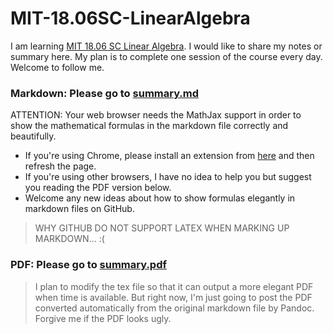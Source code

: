 # MIT-18.06SC-LinearAlgebra

I am learning [MIT 18.06 SC Linear Algebra](https://ocw.mit.edu/courses/mathematics/18-06sc-linear-algebra-fall-2011/index.htm). I would like to share my notes or summary here. My plan is to complete one session of the course every day. Welcome to follow me.

### Markdown: Please go to [summary.md](./summary.md)
ATTENTION: Your web browser needs the MathJax support in order to show the mathematical formulas in the markdown file correctly and beautifully.

- If you're using Chrome, please install an extension from [here](https://chrome.google.com/webstore/detail/github-with-mathjax/ioemnmodlmafdkllaclgeombjnmnbima) and then refresh the page.
- If you're using other browsers, I have no idea to help you but suggest you reading the PDF version below.
- Welcome any new ideas about how to show formulas elegantly in markdown files on GitHub.

>WHY GITHUB DO NOT SUPPORT LATEX WHEN MARKING UP MARKDOWN... :(

### PDF: Please go to [summary.pdf](./summary.pdf)
>I plan to modify the tex file so that it can output a more elegant PDF when time is available. But right now, I'm just going to post the PDF converted automatically from the original markdown file by Pandoc. Forgive me if the PDF looks ugly.
